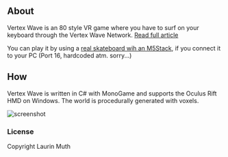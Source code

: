 ## About
Vertex Wave is an 80 style VR game where you have to surf on your keyboard through the Vertex Wave Network.
[Read full article](about)

You can play it by using a [real skateboard wih an M5Stack](m5stack), if you connect it to your PC (Port 16, hardcoded atm. sorry...)

## How
Vertex Wave is written in C# with MonoGame and supports the Oculus Rift HMD on Windows.
The world is procedurally generated with voxels.

![screenshot](vertex_wave.gif)

### License
Copyright Laurin Muth
